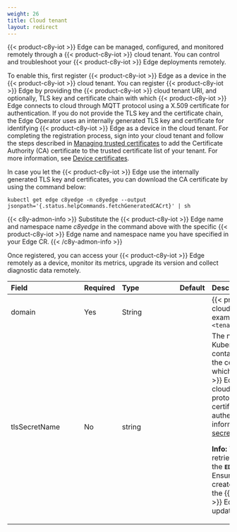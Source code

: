 ```yaml
---
weight: 26
title: Cloud tenant
layout: redirect
---
```


{{< product-c8y-iot >}} Edge can be managed, configured, and monitored remotely through a {{< product-c8y-iot >}} cloud tenant. You can control and troubleshoot your {{< product-c8y-iot >}} Edge deployments remotely. 

To enable this, first register {{< product-c8y-iot >}} Edge as a device in the {{< product-c8y-iot >}} cloud tenant. You can register {{< product-c8y-iot >}} Edge by providing the {{< product-c8y-iot >}} cloud tenant URI, and optionally, TLS key and certificate chain with which {{< product-c8y-iot >}} Edge connects to cloud through MQTT protocol using a X.509 certificate for authentication. If you do not provide the TLS key and the certificate chain, the Edge Operator uses an internally generated TLS key and certificate for identifying {{< product-c8y-iot >}} Edge as a device in the cloud tenant. For completing the registration process, sign into your cloud tenant and follow the steps described in [Managing trusted certificates](/users-guide/device-management/#managing-trusted-certificates) to add the Certificate Authority (CA) certificate to the trusted certificate list of your tenant. For more information, see [Device certificates](/device-integration/mqtt/#device-certificates).

In case you let the {{< product-c8y-iot >}} Edge use the internally generated TLS key and certificates, you can download the CA certificate by using the command below:

```shell
kubectl get edge c8yedge -n c8yedge --output jsonpath='{.status.helpCommands.fetchGeneratedCACrt}' | sh
```
{{< c8y-admon-info >}}
Substitute the {{< product-c8y-iot >}} Edge name and namespace name *c8yedge* in the command above with the specific {{< product-c8y-iot >}} Edge name and namespace name you have specified in your Edge CR. 
{{< /c8y-admon-info >}}

Once registered, you can access your {{< product-c8y-iot >}} Edge remotely as a device, monitor its metrics, upgrade its version and collect diagnostic data remotely.

|<div style="width:150px">Field</div>|Required|<div style="width:115px">Type</div>|Default|Description|
|:---|:---|:---|:---|:---|
|domain|Yes|String||{{< product-c8y-iot >}} cloud tenant domain. For example, `<tenantid>.cumulocity.com`|
|tlsSecretName|No|string||The name of the Kubernetes secret containing the TLS key and the certificate chain with which {{< product-c8y-iot >}} Edge connects to the cloud through MQTT protocol using a X.509 certificate for authentication. For more information, see [TLS secret](/edge-k8s/edge-custom-resource-definition/#tls-secret) for details.<p><p>**Info:** The Edge Operator retrieves this secret from the **`EDGE-CR-NAMESPACE`**. Ensure that this secret is created before initiating the {{< product-c8y-iot >}} Edge deployment or update process.